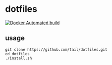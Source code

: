 dotfiles
========

[![Docker Automated build](https://img.shields.io/docker/automated/tail/dotfiles.svg)]()

usage
-----

    git clone https://github.com/tail/dotfiles.git
    cd dotfiles
    ./install.sh
